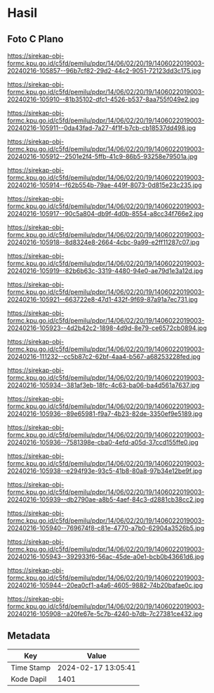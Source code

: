 # Hasil

## Foto C Plano

https://sirekap-obj-formc.kpu.go.id/c5fd/pemilu/pdpr/14/06/02/20/19/1406022019003-20240216-105857--96b7cf82-29d2-44c2-9051-72123dd3c175.jpg

https://sirekap-obj-formc.kpu.go.id/c5fd/pemilu/pdpr/14/06/02/20/19/1406022019003-20240216-105910--81b35102-dfc1-4526-b537-8aa755f049e2.jpg

https://sirekap-obj-formc.kpu.go.id/c5fd/pemilu/pdpr/14/06/02/20/19/1406022019003-20240216-105911--0da43fad-7a27-4f1f-b7cb-cb18537dd498.jpg

https://sirekap-obj-formc.kpu.go.id/c5fd/pemilu/pdpr/14/06/02/20/19/1406022019003-20240216-105912--2501e2f4-5ffb-41c9-86b5-93258e79501a.jpg

https://sirekap-obj-formc.kpu.go.id/c5fd/pemilu/pdpr/14/06/02/20/19/1406022019003-20240216-105914--f62b554b-79ae-449f-8073-0d815e23c235.jpg

https://sirekap-obj-formc.kpu.go.id/c5fd/pemilu/pdpr/14/06/02/20/19/1406022019003-20240216-105917--90c5a804-db9f-4d0b-8554-a8cc34f766e2.jpg

https://sirekap-obj-formc.kpu.go.id/c5fd/pemilu/pdpr/14/06/02/20/19/1406022019003-20240216-105918--8d8324e8-2664-4cbc-9a99-e2ff11287c07.jpg

https://sirekap-obj-formc.kpu.go.id/c5fd/pemilu/pdpr/14/06/02/20/19/1406022019003-20240216-105919--82b6b63c-3319-4480-94e0-ae79d1e3a12d.jpg

https://sirekap-obj-formc.kpu.go.id/c5fd/pemilu/pdpr/14/06/02/20/19/1406022019003-20240216-105921--663722e8-47d1-432f-9f69-87a91a7ec731.jpg

https://sirekap-obj-formc.kpu.go.id/c5fd/pemilu/pdpr/14/06/02/20/19/1406022019003-20240216-105923--4d2b42c2-1898-4d9d-8e79-ce6572cb0894.jpg

https://sirekap-obj-formc.kpu.go.id/c5fd/pemilu/pdpr/14/06/02/20/19/1406022019003-20240216-111232--cc5b87c2-62bf-4aa4-b567-a68253228fed.jpg

https://sirekap-obj-formc.kpu.go.id/c5fd/pemilu/pdpr/14/06/02/20/19/1406022019003-20240216-105934--381af3eb-18fc-4c63-ba06-ba4d561a7637.jpg

https://sirekap-obj-formc.kpu.go.id/c5fd/pemilu/pdpr/14/06/02/20/19/1406022019003-20240216-105936--89e65981-f9a7-4b23-82de-3350ef9e5189.jpg

https://sirekap-obj-formc.kpu.go.id/c5fd/pemilu/pdpr/14/06/02/20/19/1406022019003-20240216-105936--7581398e-cba0-4efd-a05d-37ccd155ffe0.jpg

https://sirekap-obj-formc.kpu.go.id/c5fd/pemilu/pdpr/14/06/02/20/19/1406022019003-20240216-105938--e294f93e-93c5-41b8-80a8-97b34e12be9f.jpg

https://sirekap-obj-formc.kpu.go.id/c5fd/pemilu/pdpr/14/06/02/20/19/1406022019003-20240216-105939--db2790ae-a8b5-4aef-84c3-d2881cb38cc2.jpg

https://sirekap-obj-formc.kpu.go.id/c5fd/pemilu/pdpr/14/06/02/20/19/1406022019003-20240216-105940--769674f8-c81e-4770-a7b0-62904a3526b5.jpg

https://sirekap-obj-formc.kpu.go.id/c5fd/pemilu/pdpr/14/06/02/20/19/1406022019003-20240216-105943--392933f6-56ac-45de-a0e1-bcb0b43661d6.jpg

https://sirekap-obj-formc.kpu.go.id/c5fd/pemilu/pdpr/14/06/02/20/19/1406022019003-20240216-105944--20ea0cf1-a4a6-4605-9882-74b20bafae0c.jpg

https://sirekap-obj-formc.kpu.go.id/c5fd/pemilu/pdpr/14/06/02/20/19/1406022019003-20240216-105908--a20fe67e-5c7b-4240-b7db-7c27381ce432.jpg


## Metadata

| Key        | Value               |
| ---------- | ------------------- |
| Time Stamp | 2024-02-17 13:05:41 |
| Kode Dapil | 1401                |




